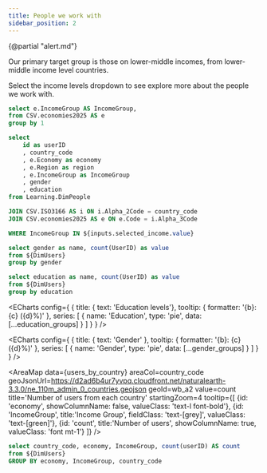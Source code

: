 ```yaml
---
title: People we work with
sidebar_position: 2
---
```

{@partial "alert.md"}

Our primary target group is those on lower-middle incomes, from lower-middle income level countries.

Select the income levels dropdown to see explore more about the people we work with.

```sql unique_Incomes
select e.IncomeGroup AS IncomeGroup,
from CSV.economies2025 AS e
group by 1
```

<Dropdown
    name=selected_income
    data={unique_Incomes}
    value=IncomeGroup
    multiple=true
    selectAllByDefault=true
/>

```sql DimUsers
select
    id as userID
    , country_code
    , e.Economy as economy
    , e.Region as region
    , e.IncomeGroup as IncomeGroup
    , gender
    , education
from Learning.DimPeople

JOIN CSV.ISO3166 AS i ON i.Alpha_2Code = country_code
JOIN CSV.economies2025 AS e ON e.Code = i.Alpha_3Code

WHERE IncomeGroup IN ${inputs.selected_income.value}

```



```sql gender_groups
select gender as name, count(UserID) as value
from ${DimUsers}
group by gender
```

```sql education_groups
select education as name, count(UserID) as value
from ${DimUsers}
group by education
```
<BarChart
    data={gender_groups}
    x=name
    y=value
    title="Count of people by gender"
/>




<ECharts config={
    {
        title: {
            text: 'Education levels'},
        tooltip: {
            formatter: '{b}: {c} ({d}%)'
        },
        series: [
        {
          name: 'Education',
          type: 'pie',
          data: [...education_groups]
        }
      ]
      }
    }
/>



<BarChart
    data={education_groups}
    x=name
    y=value
    title="Count of people by education level"
/>


<ECharts config={
    {
        title: {
            text: 'Gender'
        },
        tooltip: {
            formatter: '{b}: {c} ({d}%)'
        },
        series: [
        {
          name: 'Gender',
          type: 'pie',
          data: [...gender_groups]
        }
      ]
      }
    }
/>





<AreaMap 
    data={users_by_country} 
    areaCol=country_code
    geoJsonUrl=https://d2ad6b4ur7yvpq.cloudfront.net/naturalearth-3.3.0/ne_110m_admin_0_countries.geojson
    geoId=wb_a2
    value=count
    title='Number of users from each country'
    startingZoom=4
    tooltip={[
    {id: 'economy', showColumnName: false, valueClass: 'text-l font-bold'},
    {id: 'IncomeGroup', title:'Income Group', fieldClass: 'text-[grey]', valueClass: 'text-[green]'},
    {id: 'count', title:'Number of users', showColumnName: true, valueClass: 'font mt-1'}
    ]}
/>



<DataTable data={DimUsers} search=true />

```sql users_by_country
select country_code, economy, IncomeGroup, count(userID) AS count
from ${DimUsers}
GROUP BY economy, IncomeGroup, country_code

```




